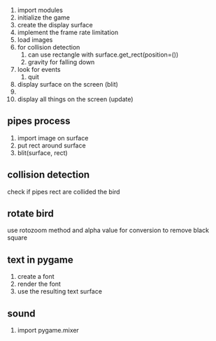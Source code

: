 1. import modules
2. initialize the game
3. create the display surface
4. implement the frame rate limitation 
5. load images 
6. for collision detection
   1. can use rectangle with surface.get_rect(position=())
   2. gravity for falling down 
7. look for events 
   1. quit 
8. display surface on the screen (blit)
9.  
10. display all things on the screen (update)


## pipes process
1. import image on surface
2. put rect around surface
3. blit(surface, rect)

## collision detection
check if pipes rect are collided the bird

## rotate bird
use rotozoom method and alpha value for conversion to remove black square

## text in pygame
1. create a font
2. render the font
3. use the resulting text surface

## sound
1. import pygame.mixer